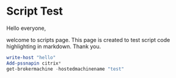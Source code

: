 # Script Test


Hello everyone, 

welcome to scripts page. This page is created to test script code highlighting in markdown. 
Thank you.

```powershell
write-host "hello"
Add-pssnapin citrix*
get-brokermachine -hostedmachinename "test"
```

